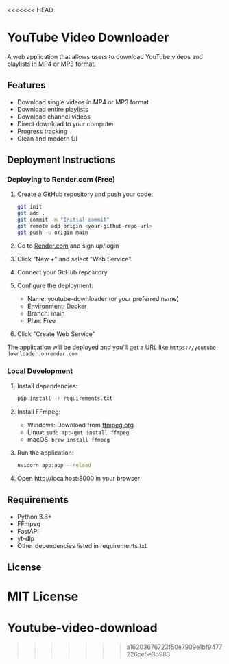 <<<<<<< HEAD
# YouTube Video Downloader

A web application that allows users to download YouTube videos and playlists in MP4 or MP3 format.

## Features

- Download single videos in MP4 or MP3 format
- Download entire playlists
- Download channel videos
- Direct download to your computer
- Progress tracking
- Clean and modern UI

## Deployment Instructions

### Deploying to Render.com (Free)

1. Create a GitHub repository and push your code:
   ```bash
   git init
   git add .
   git commit -m "Initial commit"
   git remote add origin <your-github-repo-url>
   git push -u origin main
   ```

2. Go to [Render.com](https://render.com) and sign up/login

3. Click "New +" and select "Web Service"

4. Connect your GitHub repository

5. Configure the deployment:
   - Name: youtube-downloader (or your preferred name)
   - Environment: Docker
   - Branch: main
   - Plan: Free

6. Click "Create Web Service"

The application will be deployed and you'll get a URL like `https://youtube-downloader.onrender.com`

### Local Development

1. Install dependencies:
   ```bash
   pip install -r requirements.txt
   ```

2. Install FFmpeg:
   - Windows: Download from [ffmpeg.org](https://ffmpeg.org/download.html)
   - Linux: `sudo apt-get install ffmpeg`
   - macOS: `brew install ffmpeg`

3. Run the application:
   ```bash
   uvicorn app:app --reload
   ```

4. Open http://localhost:8000 in your browser

## Requirements

- Python 3.8+
- FFmpeg
- FastAPI
- yt-dlp
- Other dependencies listed in requirements.txt

## License

MIT License 
=======
# Youtube-video-download
>>>>>>> a16203676723f50e7909e1bf9477226ce5e3b983
